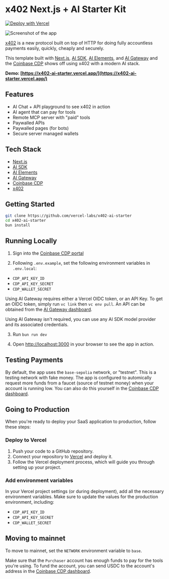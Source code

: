 # x402 Next.js + AI Starter Kit

[![Deploy with Vercel](https://vercel.com/button)](https://vercel.com/new/clone?repository-url=https%3A%2F%2Fgithub.com%2Fvercel-labs%2Fx402-ai-starter&env=CDP_API_KEY_ID,CDP_API_KEY_SECRET,CDP_WALLET_SECRET&envDescription=Coinbase%20Developer%20Platform%20credentials%20are%20needed%20to%20create%20and%20fund%20server%20wallets&envLink=https%3A%2F%2Fdocs.cdp.coinbase.com%2Fapi-reference%2Fv2%2Fauthentication&project-name=x402-ai-starter&repository-name=x402-ai-starter&demo-title=x402%20AI%20Starter&demo-description=A%20fullstack%20template%20for%20using%20x402%20with%20MCP%20and%20AI%20SDK&demo-url=https%3A%2F%2Fx402-ai-starter.labs.vercel.dev%2F&demo-image=https%3A%2F%2Fx402-ai-starter.labs.vercel.dev%2Fscreenshot.png)

![Screenshot of the app](./public/screenshot-small.png)

[x402](https://x402.org) is a new protocol built on top of HTTP for doing fully accountless payments easily, quickly, cheaply and securely.

This template built with [Next.js](https://nextjs.org), [AI SDK](https://ai-sdk.dev), [AI Elements](https://ai-elements.dev), and [AI Gateway](https://vercel.com/ai-gateway) and the [Coinbase CDP](https://docs.cdp.coinbase.com/) shows off using x402 with a modern AI stack.

**Demo: [https://x402-ai-starter.vercel.app/](https://x402-ai-starter.vercel.app/)**

## Features

- AI Chat + API playground to see x402 in action
- AI agent that can pay for tools
- Remote MCP server with "paid" tools
- Paywalled APIs
- Paywalled pages (for bots)
- Secure server managed wallets

## Tech Stack

- [Next.js](https://nextjs.org/)
- [AI SDK](https://ai-sdk.dev)
- [AI Elements](https://ai-elements.dev)
- [AI Gateway](https://vercel.com/ai-gateway)
- [Coinbase CDP](https://docs.cdp.coinbase.com/)
- [x402](https://x402.org)

## Getting Started

```bash
git clone https://github.com/vercel-labs/x402-ai-starter
cd x402-ai-starter
bun install
```

## Running Locally

1. Sign into the [Coinbase CDP portal](https://portal.cdp.coinbase.com)

2. Following `.env.example`, set the following environment variables in `.env.local`:

- `CDP_API_KEY_ID`
- `CDP_API_KEY_SECRET`
- `CDP_WALLET_SECRET`

Using AI Gateway requires either a Vercel OIDC token, or an API Key.
To get an OIDC token, simply run `vc link` then `vc env pull`. An API can be obtained from the [AI Gateway dashboard](https://vercel.com/ai-gateway).

Using AI Gateway isn't required, you can use any AI SDK model provider and its associated credentials.

3. Run `bun run dev`

4. Open [http://localhost:3000](http://localhost:3000) in your browser to see the app in action.

## Testing Payments

By default, the app uses the `base-sepolia` network, or "testnet". This is a testing network with fake money. The app is configured to automically request more funds from a faucet (source of testnet money) when your account is running low. You can also do this yourself in the [Coinbase CDP dashboard](https://portal.cdp.coinbase.com/products/faucet?token=USDC&network=base-sepolia).

## Going to Production

When you're ready to deploy your SaaS application to production, follow these steps:

### Deploy to Vercel

1. Push your code to a GitHub repository.
2. Connect your repository to [Vercel](https://vercel.com/) and deploy it.
3. Follow the Vercel deployment process, which will guide you through setting up your project.

### Add environment variables

In your Vercel project settings (or during deployment), add all the necessary environment variables. Make sure to update the values for the production environment, including:

- `CDP_API_KEY_ID`
- `CDP_API_KEY_SECRET`
- `CDP_WALLET_SECRET`

## Moving to mainnet

To move to mainnet, set the `NETWORK` environment variable to `base`.

Make sure that the `Purchaser` account has enough funds to pay for the tools you're using. To fund the account, you can send USDC to the account's address in the [Coinbase CDP dashboard](https://portal.cdp.coinbase.com/products/server-wallet?accountType=evm-eoa).

